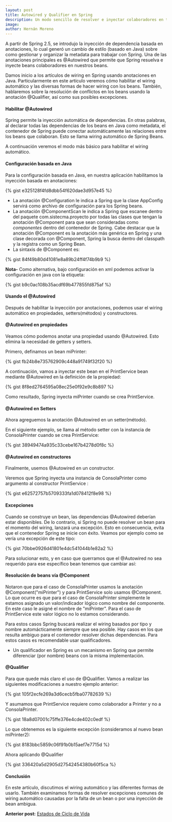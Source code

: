 ```yaml
---
layout: post
title: Autowired y Qualifier en Spring
description: Un modo sencillo de resolver e inyectar colaboradores en tus Spring beans.
image: 
author: Hernán Moreno
---
```


A partir de Spring 2.5, se introdujo la inyección de dependencia basada en anotaciones, lo cual generó un cambio de estilo (basado en Java) sobre como gestionar y organizar la metadata para trabajar con Spring. Una de las anotaciones principales es @Autowired que permite que Spring resuelva e inyecte beans colaboradores en nuestros beans.

Damos inicio a los artículos de wiring en Spring usando anotaciones en Java. Particularmente en este artículo veremos cómo habilitar el wiring automático y las  diversas formas de hacer wiring con los beans. También, hablaremos sobre la resolución de conflictos en los beans usando la anotación @Qualifier, así como sus posibles excepciones.

#### Habilitar @Autowired
Spring permite la inyección automática de dependencias. En otras palabras, al declarar todas las dependencias de los beans en Java como metadata, el contenedor de Spring puede conectar automáticamente las relaciones entre los beans que colaboran. Esto se llama wiring automático de Spring Beans.

A continuación veremos el modo más básico para habilitar el wiring automático.

#### Configuración basada en Java
Para la configuración basada en Java, en nuestra aplicación habilitamos la inyección basada en anotaciones:

{% gist e325128f4fd8dbb54f620dae3d957e45 %}

* La anotación @Configuration le indica a Spring que la clase AppConfig servirá como archivo de configuración para los Spring beans.
* La anotación @ComponentScan le indica a Spring que escanee dentro del paquete com.sistecma.proyecto por todas las clases que tengan la anotación @Component para que sean consideradas como _componentes_ dentro del contenedor de Spring. Cabe destacar que la anotación @Component es la anotación más genérica en Spring y una clase decorada con @Component, Spring la busca dentro del classpath y la registra como un Spring Bean. 
* La sintaxis de @Component es:

{% gist 84f49b80d41081e8a89b24ff4f74b9b9 %}  

**Nota-** Como alternativa, bajo configuración en xml podemos activar la configuración en java con la etiqueta:

{% gist b9c0ac108b35acdf69b477855fd875af %}

#### Usando el @Autowired
Después de habilitar la inyección por anotaciones, podemos usar el wiring automático en propiedades, setters(métodos) y constructores.

#### @Autowired en propiedades
Veamos cómo podemos anotar una propiedad usando @Autowired. Esto elimina la necesidad de getters y setters.

Primero, definamos un bean miPrinter:

{% gist fb24b8e735762909c448a91749f32f20 %}

A continuación, vamos a inyectar este bean en el PrintService bean mediante @Autowired en la definición de la propiedad:

{% gist 8f8ed2764595a08ec25e0f92e9c8b897 %}

Como resultado, Spring inyecta miPrinter cuando se crea PrintService.

#### @Autowired en Setters
Ahora agreguemos la anotación @Autowired en un setter(método).

En el siguiente ejemplo, se llama al método setter con la instancia de ConsolaPrinter cuando se crea PrintService:

{% gist 38949474a935c33cebe167b4278d0f8c %}

#### @Autowired en constructores
Finalmente, usemos @Autowired en un constructor.

Veremos que Spring inyecta una instancia de ConsolaPrinter como argumento al constructor PrintService :

{% gist e62572757b5709333fa1d078412f8e98 %}

#### Excepciones
Cuando se construye un bean, las dependencias @Autowired deberían estar disponibles. De lo contrario, si Spring no puede resolver un bean para el momento del wiring, lanzará una excepción. Esto en consecuencia, evita que el contenedor Spring se inicie con éxito. Veamos por ejemplo como se vería una excepción de este tipo:

{% gist 70bbe0926d41801e4dc541044b1e82a2 %}

Para solucionar esto, y en caso que querramos que el @Autowired no sea requerido para ese específico bean tenemos que cambiar así:

#### Resolución de beans vía @Component
Notaron que para el caso de ConsolaPrinter usamos la anotación @Component("miPrinter") y para PrintService solo usamos @Component. Lo que ocurre es que para el caso de ConsolaPrinter simplemente le estamos asignado un valor/indicador lógico como nombre del componente. En este caso le asigné el nombre de "miPrinter". Para el caso de PrintService este valor lógico no lo estamos considerando. 

Para estos casos Spring buscará realizar el wiring basados por tipo y nombre automácticamente siempre que sea posible. Hay casos en los que resulta ambiguo para el contenedor resolver dichas dependencias. Para estos casos es recomendable usar qualificadores.

* Un qualificador en Spring es un mecanismo en Spring que permite diferenciar (por nombre) beans con la misma implementación.

#### @Qualifier
Para que quede más claro el uso de @Qualifier. Vamos a realizar las siguientes modificaciones a nuestro ejemplo anterior:

{% gist 105f2ecfe269a3d6cecb5fba07782639 %}

Y asumamos que PrintService requiere como colaborador a Printer y no a ConsolaPrinter.

{% gist 18a8d07001c75ffe376e4cde402c0edf %}

Lo que obtenemos es la siguiente excepción (consideramos al nuevo bean miPrinter2):

{% gist 8183bbc5859c06f91b0b15aef7e7715d %}

Ahora aplicando @Qualifier

{% gist 336420a5d2905d27542454380b60f5ca %}

#### Conclusión
En este artículo, discutimos el wiring automático y las diferentes formas de usarlo. También examinamos formas de resolver excepciones comunes de wiring automático causadas por la falta de un bean o por una inyección de bean ambigua.

**Anterior post:** [Estados de Ciclo de Vida](https://sistecma.github.io/2021/01/25/estados-de-ciclo-de-vida.html)

